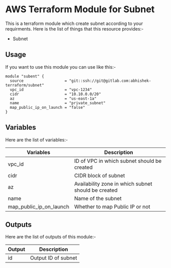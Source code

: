 # AWS Terraform Module for Subnet

This is a terraform module which create subnet according to your requirments.
Here is the list of things that this resource provides:-
- Subnet

## Usage
If you want to use this module you can use like this:-

```hcl
module "subent" {
  source                  = "git::ssh://git@gitlab.com:abhishek-terraform/subnet"
  vpc_id                  = "vpc-1234"
  cidr                    = "10.10.0.0/20"
  az                      = "us-east-1a"
  name                    = "private_subnet"
  map_public_ip_on_launch = "false"
}
```

## Variables
Here are the list of variables:-

|**Variables** | **Description** |
|--------------|-----------------|
|vpc_id | ID of VPC in which subnet should be created |
|cidr | CIDR block of subnet |
|az | Availability zone in which subnet should be created |
|name | Name of the subnet |
|map_public_ip_on_launch | Whether to map Public IP or not |

## Outputs

Here are the list of outputs of this module:-

|**Output** | **Description** |
|-----------|-----------------|
|id | Output ID of subnet |